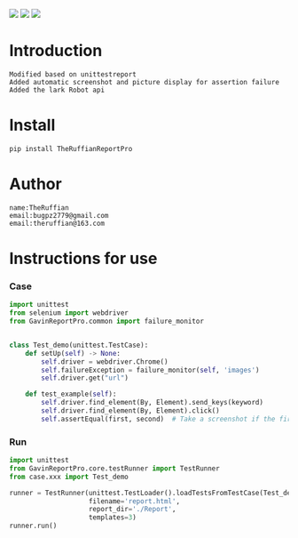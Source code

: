 ![](https://img.shields.io/badge/Version-1.0.0-green.svg)
![](https://img.shields.io/badge/License-MIT-orange.svg)
![](https://img.shields.io/badge/Python-3-green.svg)

# Introduction
```text
Modified based on unittestreport
Added automatic screenshot and picture display for assertion failure
Added the lark Robot api
```

# Install
```text
pip install TheRuffianReportPro
```

# Author
```text
name:TheRuffian
email:bugpz2779@gmail.com
email:theruffian@163.com
```

# Instructions for use
### Case

```python
import unittest
from selenium import webdriver
from GavinReportPro.common import failure_monitor


class Test_demo(unittest.TestCase):
    def setUp(self) -> None:
        self.driver = webdriver.Chrome()
        self.failureException = failure_monitor(self, 'images')
        self.driver.get("url")

    def test_example(self):
        self.driver.find_element(By, Element).send_keys(keyword)
        self.driver.find_element(By, Element).click()
        self.assertEqual(first, second)  # Take a screenshot if the first assertion fails 

```
### Run

```python
import unittest
from GavinReportPro.core.testRunner import TestRunner
from case.xxx import Test_demo

runner = TestRunner(unittest.TestLoader().loadTestsFromTestCase(Test_demo),
                    filename='report.html',
                    report_dir='./Report',
                    templates=3)
runner.run()
```